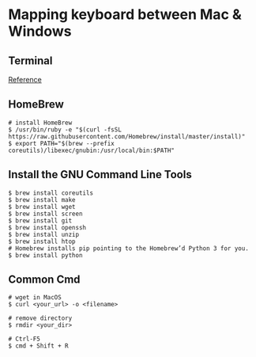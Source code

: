 # Mapping keyboard between Mac & Windows #

## Terminal

[Reference](https://www.topbug.net/blog/2013/04/14/install-and-use-gnu-command-line-tools-in-mac-os-x/)

## HomeBrew

```
# install HomeBrew
$ /usr/bin/ruby -e "$(curl -fsSL https://raw.githubusercontent.com/Homebrew/install/master/install)"
$ export PATH="$(brew --prefix coreutils)/libexec/gnubin:/usr/local/bin:$PATH"
```

## Install the GNU Command Line Tools

```
$ brew install coreutils
$ brew install make
$ brew install wget
$ brew install screen
$ brew install git
$ brew install openssh
$ brew install unzip
$ brew install htop
# Homebrew installs pip pointing to the Homebrew’d Python 3 for you.
$ brew install python

```

## Common Cmd

```
# wget in MacOS
$ curl <your_url> -o <filename>

# remove directory
$ rmdir <your_dir>

# Ctrl-F5
$ cmd + Shift + R
```